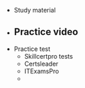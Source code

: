- Study material
- Practice video 
	- 
- Practice test
	- Skillcertpro tests
	- Certsleader
	- ITExamsPro
	- 
